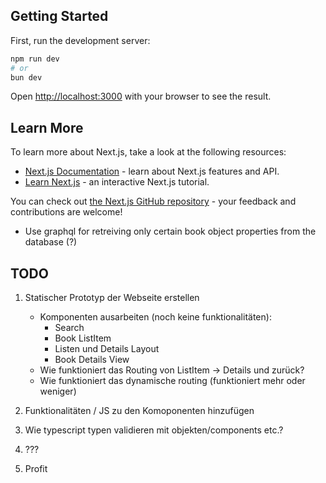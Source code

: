 ## Getting Started

First, run the development server:

```bash
npm run dev
# or
bun dev
```

Open [http://localhost:3000](http://localhost:3000) with your browser to see the result.

## Learn More

To learn more about Next.js, take a look at the following resources:

- [Next.js Documentation](https://nextjs.org/docs) - learn about Next.js features and API.
- [Learn Next.js](https://nextjs.org/learn) - an interactive Next.js tutorial.

You can check out [the Next.js GitHub repository](https://github.com/vercel/next.js/) - your feedback and contributions are welcome!

- Use graphql for retreiving only certain book object properties from the database (?)

## TODO

1. Statischer Prototyp der Webseite erstellen
    - Komponenten ausarbeiten (noch keine funktionalitäten):
        - Search
        - Book ListItem
        - Listen und Details Layout
        - Book Details View
    - Wie funktioniert das Routing von ListItem -> Details und zurück?
    - Wie funktioniert das dynamische routing (funktioniert mehr oder weniger)

2. Funktionalitäten / JS zu den Komoponenten hinzufügen

3. Wie typescript typen validieren mit objekten/components etc.?

4. ???

5. Profit
